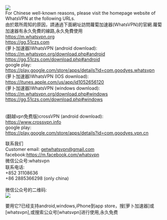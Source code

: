 <a href="#"><img src="https://raw.githubusercontent.com/wanjunlengfeng/goodyesmarket/master/logo.png"></a><br>
For Chinese well-known reasons, please visit the homepage website of WhatsVPN at the following URLs.<br>
由於眾所周知的原因，請通過下面網址訪問蘿蔔加速器(WhatsVPN)的官網.蘿蔔加速器有永久免費的線路,永久免費使用<br>
https://m.whatsvpn.org<br>
https://gg.51czs.com<br>
(萝卜加速器)WhatsVPN (android download):<br>
https://m.whatsvpn.org/download.php#android<br>
https://gg.51czs.com/download.php#android<br>
google play:<br>
https://play.google.com/store/apps/details?id=com.goodyes.whatsvpn<br>
(萝卜加速器)WhatsVPN (IOS download):<br>
https://itunes.apple.com/us/app/id1052656120<br>
(萝卜加速器)WhatsVPN (windows download):<br>
https://m.whatsvpn.org/download.php#windows<br>
https://gg.51czs.com/download.php#windows<br>
<br><br>
(翻越vpn免费版)crossVPN (android download):<br>
https://www.crossvpn.info<br>
google play:<br>
https://play.google.com/store/apps/details?id=com.goodyes.vpn.cn<br>

联系我们<br>
Customer email: getwhatsvpn@gmail.com<br>
facebook:https://m.facebook.com/whatsvpn<br>
微信公众号:whatsvpn<br>
联系电话:<br>
+852 31108636<br>
+86 2885366298 (only china)<br>
<br>
微信公众号的二维码:<br>
<a href="#"><img src="https://raw.githubusercontent.com/wanjunlengfeng/goodyesmarket/master/gongzongweichat-300x300.jpg"></a><br>

要用它?已经支持android,windows,iPhone到app store，搜[萝卜加速器]或[whatsvpn],或搜索公众号[whatsvpn]进行使用,永久免费
